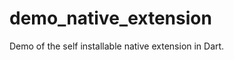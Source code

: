 demo_native_extension
=====================

Demo of the self installable native extension in Dart.
